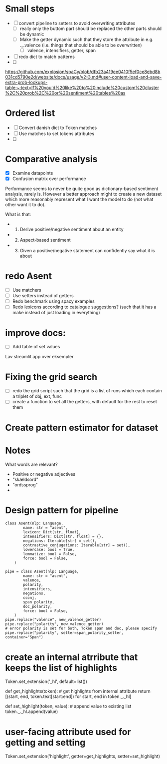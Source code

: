 # Small steps
- [ ] convert pipeline to setters to avoid overwriting attributes
  - [ ] really only the buttom part should be replaced the other parts should be dynamic
  - [ ] Make the getter dynamic such that they store the attribute in e.g. ._.valence (i.e. things that should be able to be overwritten)
    - [ ] valence, intensifiers, getter, span
- [ ] redo dict to match patterns
- [ ] 

https://github.com/explosion/spaCy/blob/dfb23a419ee0410f5ef0ce8ebd8b031cd5790e2d/website/docs/usage/v2-3.md#user-content-load-and-save-extra-prob-lookups-table:~:text=If%20you'd%20like%20to%20include%20custom%20cluster%2C%20prob%2C%20or%20sentiment%20tables%20as


# Ordered list
- [ ] Convert danish dict to Token matches
- [ ] Use matches to set tokens attributes
- [ ] 


# Comparative analysis
- [x] Examine datapoints
- [x] Confusion matrix over performance

Performance seems to never be quite good as dictionary-based sentiment analysis, rarely is. However a better approach might to create a new dataset which more reasonably represent what I want the model to do (not what other want it to do).

What is that:
- 1) Derive positive/negative sentiment about an entity
- 2) Aspect-based sentiment
- 3) Given a positive/negative statement can confidently say what it is about 
 
# redo Asent
- [ ] Use matchers
- [ ] Use setters instead of getters
- [ ] Redo benchmark using spacy examples
- [ ] Redo lexicons according to catalogue suggestions? (such that it has a make instead of just loading in everything)

# improve docs:
- [ ] Add table of set values

Lav streamlit app over eksempler

# Fixing the grid search
- [ ] redo the grid script such that the grid is a list of runs which each contain a triplet of obj, ext, func
- [ ] create a function to set all the getters, with default for the rest to reset them

# Create pattern estimator for dataset


# Notes
What words are relevant? 

- Positive or negative adjectives
- "skældsord"
- "ordssprog"
- 

# Design pattern for pipeline

```
class Asent(nlp: Language,
        name: str = "asent",
        lexicon: Dict[str, float],
        intensifiers: Dict[str, float] = {},
        negations: Iterable[str] = set(),
        contrastive_conjugations: Iterable[str] = set(),
        lowercase: bool = True,
        lemmatize: bool = False,
        force: bool = False,
    )
```

```
pipe = class Asent(nlp: Language,
        name: str = "asent",
        valence,
        polarity,
        intensifiers,
        negations,
        cconj,
        span_polarity,
        doc_polarity,
        force: bool = False,
    )
pipe.replace("valence", new_valence_getter)
pipe.replace("polarity", new_valence_getter)
# error polarity is set for both, Token span and doc, please specify 
pipe.replace("polarity", setter=span_polarity_setter, container="Span")
```



# create an internal atrribute that keeps the list of highlights
Token.set_extension('_hl', default=list())

def get_highlights(token):
    # get highlights from internal attribute
    return [(start, end, token.text[start:end]) for start, end in token._._hl]

def set_highlight(token, value):
    # append value to existing list
    token._._hl.append(value)

# user-facing attribute used for getting and setting
Token.set_extension('highlight', getter=get_highlights, setter=set_highlight)

